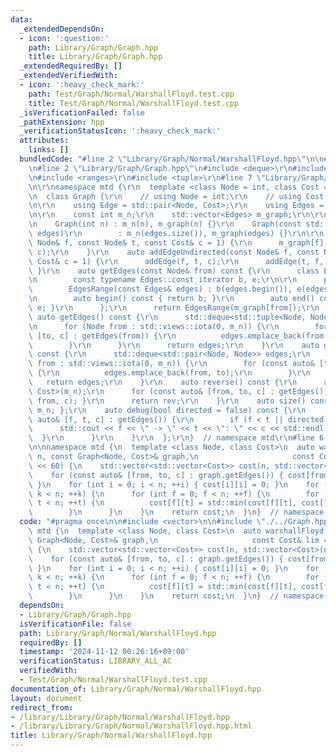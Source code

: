 ```yaml
---
data:
  _extendedDependsOn:
  - icon: ':question:'
    path: Library/Graph/Graph.hpp
    title: Library/Graph/Graph.hpp
  _extendedRequiredBy: []
  _extendedVerifiedWith:
  - icon: ':heavy_check_mark:'
    path: Test/Graph/Normal/WarshallFloyd.test.cpp
    title: Test/Graph/Normal/WarshallFloyd.test.cpp
  _isVerificationFailed: false
  _pathExtension: hpp
  _verificationStatusIcon: ':heavy_check_mark:'
  attributes:
    links: []
  bundledCode: "#line 2 \"Library/Graph/Normal/WarshallFloyd.hpp\"\n\n#include <vector>\n\
    \n#line 2 \"Library/Graph/Graph.hpp\"\n#include <deque>\r\n#include <iostream>\r\
    \n#include <ranges>\r\n#include <tuple>\r\n#line 7 \"Library/Graph/Graph.hpp\"\
    \n\r\nnamespace mtd {\r\n  template <class Node = int, class Cost = long long>\r\
    \n  class Graph {\r\n    // using Node = int;\r\n    // using Cost = long long;\r\
    \n\r\n    using Edge = std::pair<Node, Cost>;\r\n    using Edges = std::vector<Edge>;\r\
    \n\r\n    const int m_n;\r\n    std::vector<Edges> m_graph;\r\n\r\n  public:\r\
    \n    Graph(int n) : m_n(n), m_graph(n) {}\r\n    Graph(const std::vector<Edges>&\
    \ edges)\r\n        : m_n(edges.size()), m_graph(edges) {}\r\n\r\n    auto addEdge(const\
    \ Node& f, const Node& t, const Cost& c = 1) {\r\n      m_graph[f].emplace_back(t,\
    \ c);\r\n    }\r\n    auto addEdgeUndirected(const Node& f, const Node& t, const\
    \ Cost& c = 1) {\r\n      addEdge(f, t, c);\r\n      addEdge(t, f, c);\r\n   \
    \ }\r\n    auto getEdges(const Node& from) const {\r\n      class EdgesRange {\r\
    \n        const typename Edges::const_iterator b, e;\r\n\r\n      public:\r\n\
    \        EdgesRange(const Edges& edges) : b(edges.begin()), e(edges.end()) {}\r\
    \n        auto begin() const { return b; }\r\n        auto end() const { return\
    \ e; }\r\n      };\r\n      return EdgesRange(m_graph[from]);\r\n    }\r\n   \
    \ auto getEdges() const {\r\n      std::deque<std::tuple<Node, Node, Cost>> edges;\r\
    \n      for (Node from : std::views::iota(0, m_n)) {\r\n        for (const auto&\
    \ [to, c] : getEdges(from)) {\r\n          edges.emplace_back(from, to, c);\r\n\
    \        }\r\n      }\r\n      return edges;\r\n    }\r\n    auto getEdgesExcludeCost()\
    \ const {\r\n      std::deque<std::pair<Node, Node>> edges;\r\n      for (Node\
    \ from : std::views::iota(0, m_n)) {\r\n        for (const auto& [to, _] : getEdges(from))\
    \ {\r\n          edges.emplace_back(from, to);\r\n        }\r\n      }\r\n   \
    \   return edges;\r\n    }\r\n    auto reverse() const {\r\n      auto rev = Graph<Node,\
    \ Cost>(m_n);\r\n      for (const auto& [from, to, c] : getEdges()) { rev.addEdge(to,\
    \ from, c); }\r\n      return rev;\r\n    }\r\n    auto size() const { return\
    \ m_n; };\r\n    auto debug(bool directed = false) const {\r\n      for (const\
    \ auto& [f, t, c] : getEdges()) {\r\n        if (f < t || directed) {\r\n    \
    \      std::cout << f << \" -> \" << t << \": \" << c << std::endl;\r\n      \
    \  }\r\n      }\r\n    }\r\n  };\r\n}  // namespace mtd\r\n#line 6 \"Library/Graph/Normal/WarshallFloyd.hpp\"\
    \n\nnamespace mtd {\n  template <class Node, class Cost>\n  auto warshallFloyd(int\
    \ n, const Graph<Node, Cost>& graph,\n                     const Cost& lim = 1LL\
    \ << 60) {\n    std::vector<std::vector<Cost>> cost(n, std::vector<Cost>(n, lim));\n\
    \    for (const auto& [from, to, c] : graph.getEdges()) { cost[from][to] = c;\
    \ }\n    for (int i = 0; i < n; ++i) { cost[i][i] = 0; }\n    for (int k = 0;\
    \ k < n; ++k) {\n      for (int f = 0; f < n; ++f) {\n        for (int t = 0;\
    \ t < n; ++t) {\n          cost[f][t] = std::min(cost[f][t], cost[f][k] + cost[k][t]);\n\
    \        }\n      }\n    }\n    return cost;\n  }\n}  // namespace mtd\n"
  code: "#pragma once\n\n#include <vector>\n\n#include \"./../Graph.hpp\"\n\nnamespace\
    \ mtd {\n  template <class Node, class Cost>\n  auto warshallFloyd(int n, const\
    \ Graph<Node, Cost>& graph,\n                     const Cost& lim = 1LL << 60)\
    \ {\n    std::vector<std::vector<Cost>> cost(n, std::vector<Cost>(n, lim));\n\
    \    for (const auto& [from, to, c] : graph.getEdges()) { cost[from][to] = c;\
    \ }\n    for (int i = 0; i < n; ++i) { cost[i][i] = 0; }\n    for (int k = 0;\
    \ k < n; ++k) {\n      for (int f = 0; f < n; ++f) {\n        for (int t = 0;\
    \ t < n; ++t) {\n          cost[f][t] = std::min(cost[f][t], cost[f][k] + cost[k][t]);\n\
    \        }\n      }\n    }\n    return cost;\n  }\n}  // namespace mtd\n"
  dependsOn:
  - Library/Graph/Graph.hpp
  isVerificationFile: false
  path: Library/Graph/Normal/WarshallFloyd.hpp
  requiredBy: []
  timestamp: '2024-11-12 00:26:16+09:00'
  verificationStatus: LIBRARY_ALL_AC
  verifiedWith:
  - Test/Graph/Normal/WarshallFloyd.test.cpp
documentation_of: Library/Graph/Normal/WarshallFloyd.hpp
layout: document
redirect_from:
- /library/Library/Graph/Normal/WarshallFloyd.hpp
- /library/Library/Graph/Normal/WarshallFloyd.hpp.html
title: Library/Graph/Normal/WarshallFloyd.hpp
---
```

